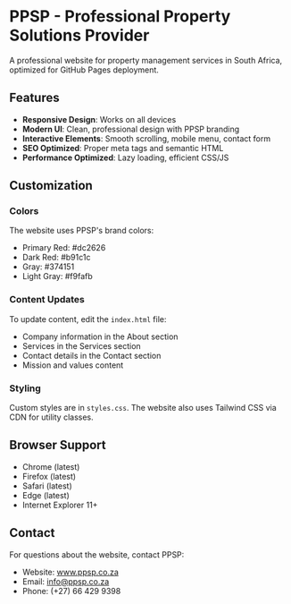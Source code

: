 # PPSP - Professional Property Solutions Provider

A professional website for property management services in South Africa, optimized for GitHub Pages deployment.

## Features

- **Responsive Design**: Works on all devices
- **Modern UI**: Clean, professional design with PPSP branding
- **Interactive Elements**: Smooth scrolling, mobile menu, contact form
- **SEO Optimized**: Proper meta tags and semantic HTML
- **Performance Optimized**: Lazy loading, efficient CSS/JS

## Customization

### Colors
The website uses PPSP's brand colors:
- Primary Red: #dc2626
- Dark Red: #b91c1c
- Gray: #374151
- Light Gray: #f9fafb

### Content Updates
To update content, edit the `index.html` file:
- Company information in the About section
- Services in the Services section
- Contact details in the Contact section
- Mission and values content

### Styling
Custom styles are in `styles.css`. The website also uses Tailwind CSS via CDN for utility classes.

## Browser Support

- Chrome (latest)
- Firefox (latest)
- Safari (latest)
- Edge (latest)
- Internet Explorer 11+

## Contact

For questions about the website, contact PPSP:
- Website: www.ppsp.co.za
- Email: info@ppsp.co.za
- Phone: (+27) 66 429 9398
